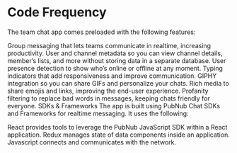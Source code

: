 # Code Frequency

The team chat app comes preloaded with the following features:

Group messaging that lets teams communicate in realtime, increasing productivity.
User and channel metadata so you can view channel details, member’s lists, and more without storing data in a separate database.
User presence detection to show who’s online or offline at any moment.
Typing indicators that add responsiveness and improve communication.
GIPHY integration so you can share GIFs and personalize your chats.
Rich media to share emojis and links, improving the end-user experience.
Profanity filtering to replace bad words in messages, keeping chats friendly for everyone.
SDKs & Frameworks
The app is built using PubNub Chat SDKs and Frameworks for realtime messaging. It uses the following:

React provides tools to leverage the PubNub JavaScript SDK within a React application.
Redux manages state of data components inside an application.
Javascript connects and communicates with the network.
